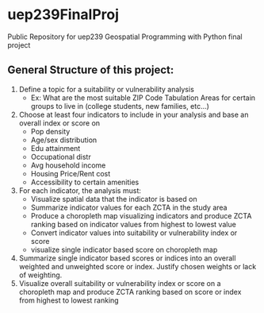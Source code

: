 # uep239FinalProj
Public Repository for uep239 Geospatial Programming with Python final project

## General Structure of this project:

1. Define a topic for a suitability or vulnerability analysis
    + Ex: What are the most suitable ZIP Code Tabulation Areas for certain groups to live in (college students, new families, etc...)
2. Choose at least four indicators to include in your analysis and base an overall index or score on
    + Pop density
    + Age/sex distribution
    + Edu attainment
    + Occupational distr
    + Avg household income
    + Housing Price/Rent cost
    + Accessibility to certain amenities
3. For each indicator, the analysis must:
    + Visualize spatial data that the indicator is based on
    + Summarize indicator values for each ZCTA in the study area
    + Produce a choropleth map visualizing indicators and produce ZCTA ranking based on indicator values from highest to lowest value
    + Convert indicator values into suitability or vulnerability index or score
    + visualize single indicator based score on choropleth map
4. Summarize single indicator based scores or indices into an overall weighted and unweighted score or index. Justify chosen weights or lack of weighting.
5. Visualize overall suitability or vulnerability index or score on a choropleth map and produce ZCTA ranking based on score or index from highest to lowest ranking
